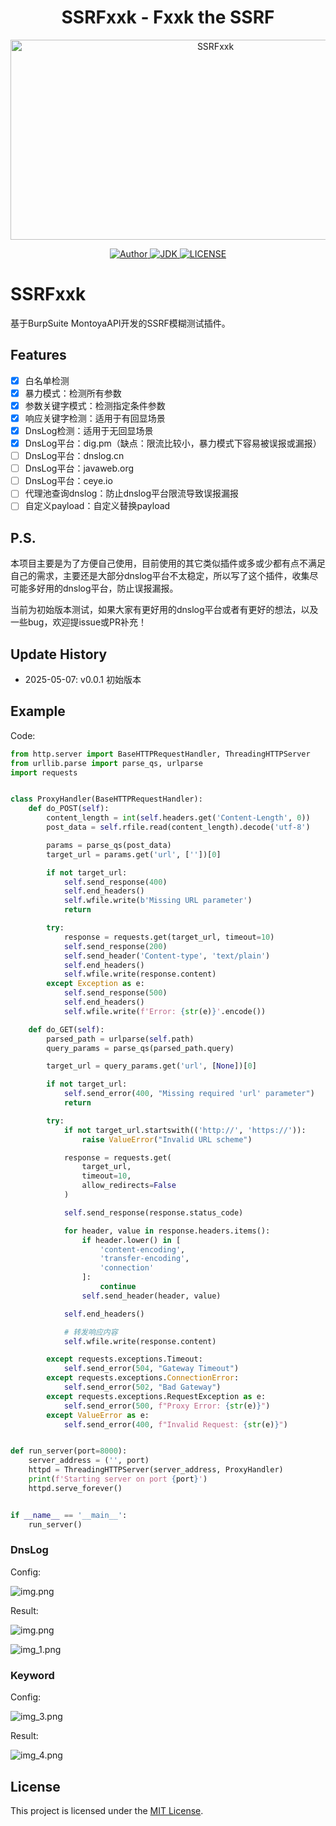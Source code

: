 <h1 align="center">SSRFxxk - Fxxk the SSRF</h1>

<p align="center">
  <img src="https://socialify.git.ci/Y5neKO/SSRFxxk/image?description=1&font=Source+Code+Pro&forks=1&issues=1&language=1&name=1&owner=1&pattern=Plus&pulls=1&stargazers=1&theme=Light" alt="SSRFxxk" width="640" height="320" />
</p>

<p align="center">
  <a href="https://y5neko.github.io">
    <img src="https://img.shields.io/static/v1?label=Powered%20by&message=Y5neKO&color=green" alt="Author">
  </a>
  <a href="https://www.java.com">
    <img src="https://img.shields.io/static/v1?label=JDK&message=17.0.21&color=yellow" alt="JDK">
  </a>
  <a href="LICENSE">
    <img src="https://img.shields.io/static/v1?label=LICENSE&message=MIT&color=blue" alt="LICENSE">
  </a>
</p>

# SSRFxxk

基于BurpSuite MontoyaAPI开发的SSRF模糊测试插件。

## Features

- [x] 白名单检测
- [x] 暴力模式：检测所有参数
- [x] 参数关键字模式：检测指定条件参数
- [x] 响应关键字检测：适用于有回显场景
- [x] DnsLog检测：适用于无回显场景
- [x] DnsLog平台：dig.pm（缺点：限流比较小，暴力模式下容易被误报或漏报）
- [ ] DnsLog平台：dnslog.cn
- [ ] DnsLog平台：javaweb.org
- [ ] DnsLog平台：ceye.io
- [ ] 代理池查询dnslog：防止dnslog平台限流导致误报漏报
- [ ] 自定义payload：自定义替换payload

## P.S.

本项目主要是为了方便自己使用，目前使用的其它类似插件或多或少都有点不满足自己的需求，主要还是大部分dnslog平台不太稳定，所以写了这个插件，收集尽可能多好用的dnslog平台，防止误报漏报。

当前为初始版本测试，如果大家有更好用的dnslog平台或者有更好的想法，以及一些bug，欢迎提issue或PR补充！

## Update History

- 2025-05-07: v0.0.1 初始版本

## Example

Code:
```python
from http.server import BaseHTTPRequestHandler, ThreadingHTTPServer
from urllib.parse import parse_qs, urlparse
import requests


class ProxyHandler(BaseHTTPRequestHandler):
    def do_POST(self):
        content_length = int(self.headers.get('Content-Length', 0))
        post_data = self.rfile.read(content_length).decode('utf-8')

        params = parse_qs(post_data)
        target_url = params.get('url', [''])[0]

        if not target_url:
            self.send_response(400)
            self.end_headers()
            self.wfile.write(b'Missing URL parameter')
            return

        try:
            response = requests.get(target_url, timeout=10)
            self.send_response(200)
            self.send_header('Content-type', 'text/plain')
            self.end_headers()
            self.wfile.write(response.content)
        except Exception as e:
            self.send_response(500)
            self.end_headers()
            self.wfile.write(f'Error: {str(e)}'.encode())

    def do_GET(self):
        parsed_path = urlparse(self.path)
        query_params = parse_qs(parsed_path.query)

        target_url = query_params.get('url', [None])[0]

        if not target_url:
            self.send_error(400, "Missing required 'url' parameter")
            return

        try:
            if not target_url.startswith(('http://', 'https://')):
                raise ValueError("Invalid URL scheme")

            response = requests.get(
                target_url,
                timeout=10,
                allow_redirects=False
            )

            self.send_response(response.status_code)

            for header, value in response.headers.items():
                if header.lower() in [
                    'content-encoding',
                    'transfer-encoding',
                    'connection'
                ]:
                    continue
                self.send_header(header, value)

            self.end_headers()

            # 转发响应内容
            self.wfile.write(response.content)

        except requests.exceptions.Timeout:
            self.send_error(504, "Gateway Timeout")
        except requests.exceptions.ConnectionError:
            self.send_error(502, "Bad Gateway")
        except requests.exceptions.RequestException as e:
            self.send_error(500, f"Proxy Error: {str(e)}")
        except ValueError as e:
            self.send_error(400, f"Invalid Request: {str(e)}")


def run_server(port=8000):
    server_address = ('', port)
    httpd = ThreadingHTTPServer(server_address, ProxyHandler)
    print(f'Starting server on port {port}')
    httpd.serve_forever()


if __name__ == '__main__':
    run_server()
```

### DnsLog

Config:

![img.png](img/img.png)

Result:

![img.png](img/img_1.png)

![img_1.png](img/img_2.png)

### Keyword

Config:

![img_3.png](img/img_3.png)

Result:

![img_4.png](img/img_4.png)

## License
This project is licensed under the [MIT License](LICENSE).